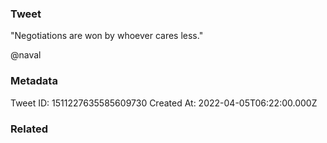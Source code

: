 ### Tweet
"Negotiations are won by whoever cares less."

@naval

### Metadata
Tweet ID: 1511227635585609730
Created At: 2022-04-05T06:22:00.000Z

### Related

